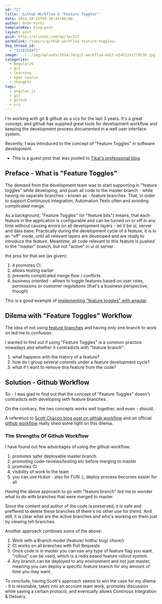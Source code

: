 ```yaml
---
id: 727
title: 'Github Workflow & "Feature Toggles"'
date: 2014-10-15T06:28:44+00:00
author: Oren Farhi 
templateKey: blog-post
layout: post
guid: http://orizens.com/wp/?p=727
permalink: /topics/github-workflow-feature-toggles/
dsq_thread_id:
  - "3118310471"
image: ../../img/uploads/2014/10/git-workflow-edit-e1421241770538.jpg
categories:
  - AngularJS
  - git
  - learning
  - open source
  - thoughts
tags:
  - angular.js
  - git
  - github
  - vcs
---
```

I'm working with git & github as a vcs for the last 3 years. It's a great concept, and github has supplied great tools for development workflow and keeping the development process documented in a well user interface system.

Recently, I was introduced to the concept of "Feature Toggles" in software development.<!--more-->

* This is a guest post that was posted to <a title="Tikal's Blog" href="http://tikalk.com/node/12448" target="_blank">Tikal's professional blog</a>.

## Preface - What is "Feature Toggles"

The demand from the development team was to start supporting in "feature toggles" while developing, and push all code to the master branch - while having no separate branches - known as - feature branches. That, in order to support Continuous Integration, Automation Tests often and avoiding complicated merge.

As a background, "Feature Toggles" (or "feature bits") means, that each feature in the application is configurable and can be turned on or off in any time without causing errors on all development layers - let it be ui, server and data base. Practically during the development cycle of a feature, it is in an "off" mode, until all relevant layers are developed and are ready to introduce the feature. Meantime, all code relevant to this feature is pushed to the "master" branch, but not "active" in ui or server.
  
the pros for that are (as given):

  1. it promotes CI.
  2. allows testing earlier
  3. prevents complicated merge flow / conflicts
  4. business oriented - allows to toggle features based on user roles, permissions or customer regulations (that's a business perspective, though)

This is a good example of <a href="https://github.com/mjt01/angular-feature-flags" target="_blank">implementing "feature toggles" with angular</a>.

## Dilema with "Feature Toggles" Workflow

The idea of not using <a href="http://nvie.com/posts/a-successful-git-branching-model/" target="_blank">feature branches</a> and having only one branch to work on led me to confusion.
  
I wanted to find out if using "Feature Toggles" is a common practice nowadays and whether it contradicts with "feature branch":

  1. what happens with the history of a feature?
  2. how do I group several commits under a feature development cycle?
  3. what if I want to remove this feature from the code?

## Solution - Github Workflow

So - I was glad to find out that the concept of "Feature Toggles" doesn't contradicts with developing iwth feature branches.
  
On the contrary, the two concepts works well together, and even - should.

A reference to <a href="http://scottchacon.com/2011/08/31/github-flow.html" target="_blank">Scott Chacon blog post on github workflow</a> and an official <a href="https://guides.github.com/introduction/flow/index.html" target="_blank">github workflow</a> really shed some light on this dilema.

### The Strengths Of Github Workflow

I have found out few advantages of using the github workflow:

  1. promotes safer deployable master branch
  2. promoting code-reviews/testing etc before merging to master
  3. promotes CI
  4. visibility of work to the team
  5. you can use Hubot - also for FUN :), deploy process becomes easier for all

Having the above approach to go with "feature branch" led me to wonder what to do with branches that were merged to master.
  
Since the content and author of the code is preserved, it is safe and preffered to delete these branches (if there's no other use for them). And still, it is clear what are the active branches and who's working on them just by viewing teh branches.

Another approach combines some of the above:

  1. Work with a Branch model (feature/ hotfix/ bug/ chore/)
  2. CI works on all branches with Pull Requests
  3. Once code is in master you can use any type of feature flag you want. "rollout" can be used, which is a redis based feature rollout system.
  4. Any branch can be deployed to any environment and not just master, meaning you can deploy a specific feature branch for any amount of time you may want.

To conclude, having Scott's approach seems to win the case for my dilema - It is resonable, takes into an account team work, promotes discussion while saving a certain protocol, and eventually allows Continous Integration & Delivery.